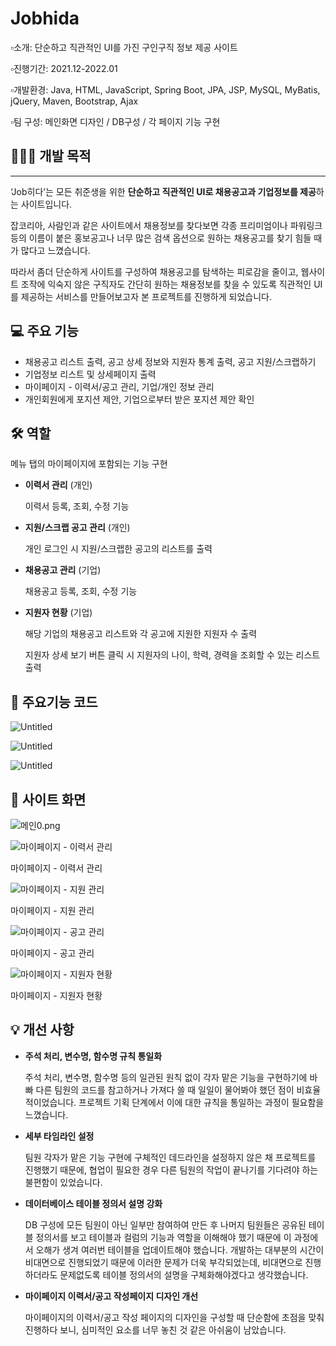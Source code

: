 # Jobhida

▫️소개: 단순하고 직관적인 UI를 가진 구인구직 정보 제공 사이트

▫️진행기간: 2021.12-2022.01

▫️개발환경: Java, HTML, JavaScript, Spring Boot, JPA, JSP, MySQL, MyBatis, jQuery, Maven, Bootstrap, Ajax

▫️팀 구성: 메인화면 디자인 / DB구성 / 각 페이지 기능 구현

## 💁🏻‍♀️ 개발 목적

---

‘Job히다’는 모든 취준생을 위한 **단순하고 직관적인 UI로 채용공고과 기업정보를 제공**하는 사이트입니다.

잡코리아, 사람인과 같은 사이트에서 채용정보를 찾다보면 각종 프리미엄이나 파워링크 등의 이름이 붙은 홍보공고나 너무 많은 검색 옵션으로 원하는 채용공고를 찾기 힘들 때가 많다고 느꼈습니다.

따라서 좀더 단순하게 사이트를 구성하여 채용공고를 탐색하는 피로감을 줄이고, 웹사이트 조작에 익숙지 않은 구직자도 간단히 원하는 채용정보를 찾을 수 있도록 직관적인 UI를 제공하는 서비스를 만들어보고자 본 프로젝트를 진행하게 되었습니다.

## 💻 주요 기능

- 채용공고 리스트 출력, 공고 상세 정보와 지원자 통계 출력, 공고 지원/스크랩하기
- 기업정보 리스트 및 상세페이지 출력
- 마이페이지 - 이력서/공고 관리, 기업/개인 정보 관리
- 개인회원에게 포지션 제안, 기업으로부터 받은 포지션 제안 확인

## 🛠 역할

메뉴 탭의 마이페이지에 포함되는 기능 구현

- **이력서 관리** (개인)
    
    이력서 등록, 조회, 수정 기능
    
- **지원/스크랩 공고 관리** (개인)
    
    개인 로그인 시 지원/스크랩한 공고의 리스트를 출력
    
- **채용공고 관리** (기업)
    
    채용공고 등록, 조회, 수정 기능
    
- **지원자 현황** (기업)
    
    해당 기업의 채용공고 리스트와 각 공고에 지원한 지원자 수 출력
    
    지원자 상세 보기 버튼 클릭 시 지원자의 나이, 학력, 경력을 조회할 수 있는 리스트 출력
    

## 📜 주요기능 코드

![Untitled](https://s3-us-west-2.amazonaws.com/secure.notion-static.com/db7cc4ff-2549-4a9e-bd54-7a6783544c74/Untitled.png)

![Untitled](https://s3-us-west-2.amazonaws.com/secure.notion-static.com/c16b051c-fae2-46a2-b8ac-5f566ec73fbc/Untitled.png)

![Untitled](https://s3-us-west-2.amazonaws.com/secure.notion-static.com/537aa69e-240c-40c1-8761-a378bdbf1e4b/Untitled.png)

## 👀 사이트 화면

![메인0.png](https://s3-us-west-2.amazonaws.com/secure.notion-static.com/5709c853-dccf-4368-8eba-f27ad13f456d/메인0.png)

![마이페이지 - 이력서 관리](https://s3-us-west-2.amazonaws.com/secure.notion-static.com/76899e62-56d9-4517-a76f-8a759db526eb/마이페이지22.png)

마이페이지 - 이력서 관리

![마이페이지 - 지원 관리](https://s3-us-west-2.amazonaws.com/secure.notion-static.com/6702653e-1b7d-45c0-b899-d3ba81053711/마이페이지33.png)

마이페이지 - 지원 관리

![마이페이지 - 공고 관리](https://s3-us-west-2.amazonaws.com/secure.notion-static.com/0ce20299-0f4e-480d-a1ea-9eeb50f179be/마이페이지66.png)

마이페이지 - 공고 관리

![마이페이지 - 지원자 현황](https://s3-us-west-2.amazonaws.com/secure.notion-static.com/56be237c-f9c0-40eb-b349-5c5137bb4a2e/마이페이지99.png)

마이페이지 - 지원자 현황

## 💡 개선 사항

- **주석 처리, 변수명, 함수명 규칙 통일화**
    
    주석 처리, 변수명, 함수명 등의 일관된 원칙 없이 각자 맡은 기능을 구현하기에 바빠 다른 팀원의 코드를 참고하거나 가져다 쓸 때 일일이 물어봐야 했던 점이 비효율적이었습니다. 프로젝트 기획 단계에서 이에 대한 규칙을 통일하는 과정이 필요함을 느꼈습니다.
    
- **세부 타임라인 설정**
    
    팀원 각자가 맡은 기능 구현에 구체적인 데드라인을 설정하지 않은 채 프로젝트를 진행했기 때문에, 협업이 필요한 경우 다른 팀원의 작업이 끝나기를 기다려야 하는 불편함이 있었습니다.
    
- **데이터베이스 테이블 정의서 설명 강화**
    
    DB 구성에 모든 팀원이 아닌 일부만 참여하여 만든 후 나머지 팀원들은 공유된 테이블 정의서를 보고 테이블과 컬럼의 기능과 역할을 이해해야 했기 때문에 이 과정에서 오해가 생겨 여러번 테이블을 업데이트해야 했습니다. 개발하는 대부분의 시간이 비대면으로 진행되었기 때문에 이러한 문제가 더욱 부각되었는데, 비대면으로 진행하더라도 문제없도록 테이블 정의서의 설명을 구체화해야겠다고 생각했습니다.
    
- **마이페이지 이력서/공고 작성페이지 디자인 개선**
    
    마이페이지의 이력서/공고 작성 페이지의 디자인을 구성할 때 단순함에 초점을 맞춰 진행하다 보니, 심미적인 요소를 너무 놓친 것 같은 아쉬움이 남았습니다.
